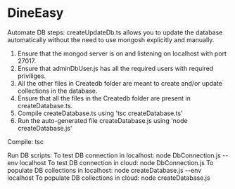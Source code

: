 # DineEasy

Automate DB steps:
createUpdateDb.ts allows you to update the database automatically without the need to use mongosh explicitly and manually.

1. Ensure that the mongod server is on and listening on localhost with port 27017.
2. Ensure that adminDbUser.js has all the required users with required priviliges.
3. All the other files in Createdb folder are meant to create and/or update collections in the database.
4. Ensure that all the files in the Createdb folder are present in createDatabase.ts.
5. Compile createDatabase.ts using 'tsc createDatabase.ts'
6. Run the auto-generated file createDatabase.js using 'node createDatabase.js'

Compile:
    tsc

Run DB scripts:
    To test DB connection in localhost:
        node DbConnection.js --env localhost
    To test DB connection in cloud:
        node DbConnection.js
    To populate DB collections in localhost:
        node createDatabase.js --env localhost
    To populate DB collections in cloud:
        node createDatabase.js
